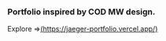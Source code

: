 ### Portfolio inspired by COD MW design.

Explore =>[(https://jaeger-portfolio.vercel.app/)](https://jaeger-portfolio.vercel.app/)

